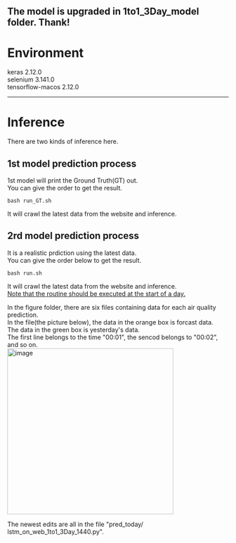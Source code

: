 ## The model is upgraded in 1to1_3Day_model folder. Thank!


# Environment
keras               2.12.0  
selenium            3.141.0  
tensorflow-macos    2.12.0  

****
# Inference
There are two kinds of inference here.

## 1st model prediction process
1st model will print the Ground Truth(GT) out.  
You can give the order to get the result.
```
bash run_GT.sh
```
It will crawl the latest data from the website and inference.


## 2rd model prediction process
It is a realistic prdiction using the latest data.  
You can give the order below to get the result.
```
bash run.sh
```
It will crawl the latest data from the website and inference.  
<ins> Note that the routine should be executed at the start of a day. </ins>  


In the figure folder, there are six files containing data for each air quality prediction.  
In the file(the picture below), the data in the orange box is forcast data.  
The data in the green box is yesterday's data.  
The first line belongs to the time "00:01", the sencod belongs to "00:02", and so on.  
<img width="378" alt="image" src="https://github.com/Moyacaca/TSRI_Air-Quality-Prediction/assets/117159970/c9ca9522-3103-407a-9d4a-be782da6b0b0">

The newest edits are all in the file "pred_today/ lstm_on_web_1to1_3Day_1440.py".
